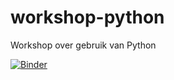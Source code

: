 # workshop-python
Workshop over gebruik van Python

[![Binder](https://mybinder.org/badge_logo.svg)](https://mybinder.org/v2/gh/enningb/workshop-python/master?filepath=notebooks/)